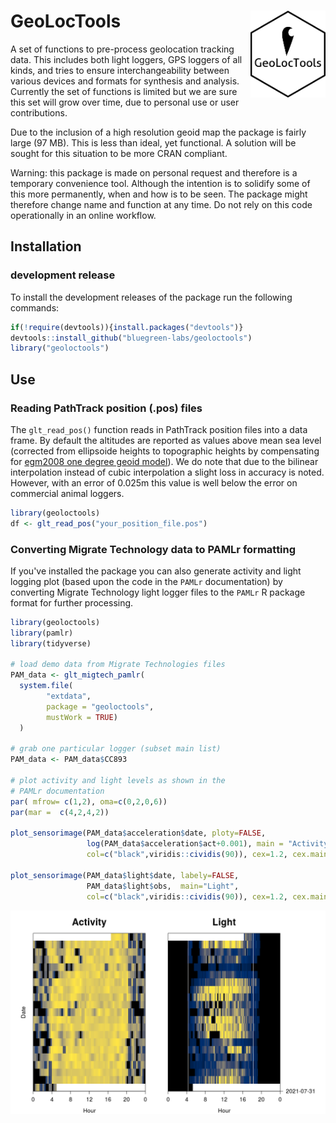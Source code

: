 # GeoLocTools <img src='logo.png' align="right" height="138.5" />

A set of functions to pre-process geolocation tracking data. This includes 
both light loggers, GPS loggers of all kinds, and tries to ensure 
interchangeability between various devices and formats
for synthesis and analysis. Currently the set of functions is limited but we
are sure this set will grow over time, due to personal use or user
contributions.

Due to the inclusion of a high resolution geoid map the package is fairly large
(97 MB). This is less than ideal, yet functional. A solution will be sought for
this situation to be more CRAN compliant.

Warning: this package is made on personal request and therefore is a temporary
convenience tool. Although the intention is to solidify some of this more
permanently, when and how is to be seen. The package might therefore change
name and function at any time. Do not rely on this code operationally in
an online workflow.

## Installation

### development release

To install the development releases of the package run the following
commands:

``` r
if(!require(devtools)){install.packages("devtools")}
devtools::install_github("bluegreen-labs/geoloctools")
library("geoloctools")
```

## Use

### Reading PathTrack position (.pos) files

The `glt_read_pos()` function reads in PathTrack position files into a
data frame. By default the altitudes are reported as values above mean sea
level (corrected from ellipsoide heights to topographic heights by
compensating for [egm2008 one degree geoid model](https://geographiclib.sourceforge.io/1.18/geoid.html)). We do note that due to
the bilinear interpolation instead of cubic interpolation a slight loss in
accuracy is noted. However, with an error of 0.025m this value is well below
the error on commercial animal loggers.

```r
library(geoloctools)
df <- glt_read_pos("your_position_file.pos")
```

### Converting Migrate Technology data to PAMLr formatting

If you've installed the package you can also generate activity and light logging
plot (based upon the code in the `PAMLr` documentation) by converting Migrate
Technology light logger files to the `PAMLr` R package format for further
processing.

```r
library(geoloctools)
library(pamlr)
library(tidyverse)

# load demo data from Migrate Technologies files
PAM_data <- glt_migtech_pamlr(
  system.file(
        "extdata",
        package = "geoloctools",
        mustWork = TRUE)
  )

# grab one particular logger (subset main list)
PAM_data <- PAM_data$CC893

# plot activity and light levels as shown in the
# PAMLr documentation
par( mfrow= c(1,2), oma=c(0,2,0,6))
par(mar =  c(4,2,4,2))

plot_sensorimage(PAM_data$acceleration$date, ploty=FALSE,
                 log(PAM_data$acceleration$act+0.001), main = "Activity",
                 col=c("black",viridis::cividis(90)), cex=1.2, cex.main = 2)

plot_sensorimage(PAM_data$light$date, labely=FALSE,
                 PAM_data$light$obs,  main="Light",
                 col=c("black",viridis::cividis(90)), cex=1.2, cex.main = 2)
```

![](https://raw.githubusercontent.com/bluegreen-labs/geoloctools/main/sensor_image.png)
